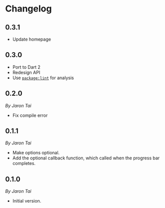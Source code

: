 # Changelog

## 0.3.1
* Update homepage

## 0.3.0
* Port to Dart 2
* Redesign API
* Use [`package:lint`](https://pub.dev/packages/lint) for analysis

## 0.2.0
_By Jaron Tai_

* Fix compile error

## 0.1.1
_By Jaron Tai_

* Make options optional.
* Add the optional callback function, which called when the progress bar completes.

## 0.1.0
_By Jaron Tai_

* Initial version.
